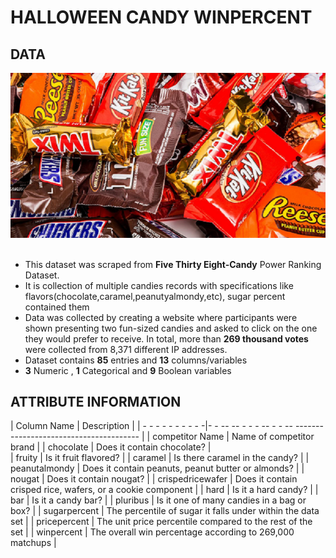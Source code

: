# HALLOWEEN CANDY WINPERCENT
## DATA
![image1.png](images/halloweencandies.png)<br><br>
- This dataset was scraped from __Five Thirty Eight-Candy__ Power Ranking Dataset.
- It is collection  of multiple candies records with specifications like flavors(chocolate,caramel,peanutyalmondy,etc), sugar percent   contained them
- Data was collected by creating a website where participants were shown presenting two fun-sized candies and asked to click on the one they would prefer to receive. In total, more than __269 thousand votes__ were collected from 8,371 different IP addresses.
- Dataset contains __85__ entries and __13__ columns/variables
- __3__ Numeric , __1__ Categorical and __9__ Boolean variables<br>
## ATTRIBUTE INFORMATION
| Column Name        | Description                                                          |
| - - - - - - - - - -|- - -- -- - - - -- - - -- ---------------------------------------     |
| competitor Name    | Name of competitor brand                                             |
| chocolate          | Does it contain chocolate?                                           |                                        
| fruity             | Is it fruit flavored?                                                |
| caramel            | Is there caramel in the candy?                                       |
| peanutalmondy      | Does it contain peanuts, peanut butter or almonds?                   |
| nougat             | Does it contain nougat?                                              |
| crispedricewafer   | Does it contain crisped rice, wafers, or a cookie component          |
| hard               | Is it a hard candy?                                                  |
| bar                | Is it a candy bar?                                                   |
| pluribus           | Is it one of many candies in a bag or box?                           |
| sugarpercent       | The percentile of sugar it falls under within the data set           |
| pricepercent       | The unit price percentile compared to the rest of the set            |
| winpercent         | The overall win percentage according to 269,000 matchups             |
<br>
